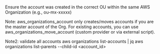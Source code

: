 Ensure the account was created in the correct OU within the same AWS Organization (e.g., ou-mx-xxxxx)

Note: aws_organizations_account only creates/moves accounts if you are the master account of the Org. For existing accounts, you can use aws_organizations_move_account (custom provider or via external script).

Note2: validate all accounts aws organizations list-accounts | jq aws organizations list-parents --child-id <account_id>
